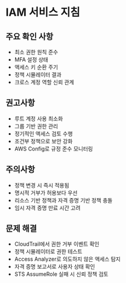 # IAM 서비스 지침

## 주요 확인 사항
- 최소 권한 원칙 준수
- MFA 설정 상태
- 액세스 키 순환 주기
- 정책 시뮬레이터 결과
- 크로스 계정 역할 신뢰 관계

## 권고사항
- 루트 계정 사용 최소화
- 그룹 기반 권한 관리
- 정기적인 액세스 검토 수행
- 조건부 정책으로 보안 강화
- AWS Config로 규정 준수 모니터링

## 주의사항
- 정책 변경 시 즉시 적용됨
- 명시적 거부가 허용보다 우선
- 리소스 기반 정책과 자격 증명 기반 정책 충돌
- 임시 자격 증명 만료 시간 고려

## 문제 해결
- CloudTrail에서 권한 거부 이벤트 확인
- 정책 시뮬레이터로 권한 테스트
- Access Analyzer로 의도하지 않은 액세스 탐지
- 자격 증명 보고서로 사용자 상태 확인
- STS AssumeRole 실패 시 신뢰 정책 검토

